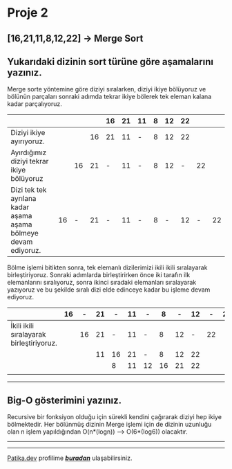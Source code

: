 # Proje 2

## [16,21,11,8,12,22] -> Merge Sort
## Yukarıdaki dizinin sort türüne göre aşamalarını yazınız.
Merge sorte yöntemine göre diziyi sıralarken, diziyi ikiye bölüyoruz ve bölünün parçaları sonraki adımda tekrar ikiye bölerek tek eleman kalana kadar parçalıyoruz. 

|                                                               |  |  |  |16|21|11|8 |12|22|  |  |
|                     -                                         |- |- |- | -| -|- |- | -|- | -|- |
|Diziyi ikiye ayırıyoruz.                                       |  |  |16|21|11| -|8 |12|22|  |  |
|Ayırdığımız diziyi tekrar ikiye bölüyoruz                      |  |16|21| -|11|- |8 |12| -|22|  |
|Dizi tek tek ayrılana kadar aşama aşama bölmeye devam ediyoruz.|16|- |21| -|11|- |8 | -|12| -|22|

Bölme işlemi bitikten sonra, tek elemanlı dizilerimizi ikili ikili sıralayarak birleştiriyoruz. Sonraki adımlarda birleştirirken önce iki tarafın ilk elemanlarını sıralıyoruz, sonra ikinci sıradaki elemanları sıralayarak yazıyoruz ve bu şekilde sıralı dizi elde edinceye kadar bu işleme devam ediyoruz.

|                                                |16|- |21| -|11|- | 8| -|12| -|22|
|                     -                          |- |- |- | -| -|- |- | -|- |- | -|
|İkili ikili sıralayarak birleştiriyoruz.        |  |16|21|- |11|- | 8|12| -|22|  |
|                                                |  |  |11|16|21|- | 8|12|22|  |  |
|                                                |  |  |  |8 |11|12|16|21|22|  |  |
|                      | | | | | | | | | | | |
---
## Big-O gösterimini yazınız.
Recursive bir fonksiyon olduğu için sürekli kendini çağırarak diziyi hep ikiye bölmektedir. Her bölünmüş dizinin Merge işlemi için de dizinin uzunluğu olan n işlem yapıldığından O(n*(logn)) --> O(6*(log6)) olacaktır.

---
---
[Patika.dev](www.patika.dev) profilime ***[buradan](https://app.patika.dev/ebruzdil)*** ulaşabilirsiniz.